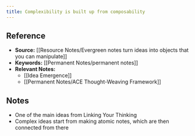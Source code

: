 ```yaml
---
title: Complexibility is built up from composability
---
```

## Reference
- **Source:** [[Resource Notes/Evergreen notes turn ideas into objects that you can manipulate]]
- **Keywords:** [[Permanent Notes/permanent notes]]
- **Relevant Notes:** 
	- [[Idea Emergence]]
	- [[Permanent Notes/ACE Thought-Weaving Framework]]
## Notes
- One of the main ideas from Linking Your Thinking
- Complex ideas start from making atomic notes, which are then connected from there